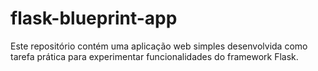 # flask-blueprint-app
Este repositório contém uma aplicação web simples desenvolvida como tarefa prática para experimentar funcionalidades do framework Flask.
